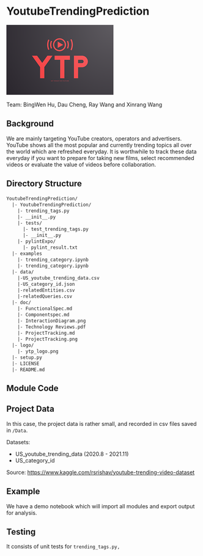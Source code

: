 # YoutubeTrendingPrediction

<img src="logo/ytp_logo.png?raw=true" alt="logo" title="Title"  />

Team: BingWen Hu, Dau Cheng, Ray Wang and Xinrang Wang



## Background

We are mainly targeting YouTube creators, operators and advertisers. YouTube shows all the most popular and currently trending topics all over the world which are refreshed everyday. It is worthwhile to track these data everyday if you want to prepare for taking new films, select recommended videos or evaluate the value of videos before collaboration.



## Directory Structure

```
YoutubeTrendingPrediction/
  |- YoutubeTrendingPrediction/
    |- trending_tags.py
    |- __init__.py
    |- tests/
      |- test_trending_tags.py
      |- __init__.py
    |- pylintExpo/
      |- pylint_result.txt
  |- examples
    |- trending_category.ipynb
    |- trending_category.ipynb
  |- data/
    |-US_youtube_trending_data.csv
    |-US_category_id.json
    |-relatedEntities.csv
    |-relatedQueries.csv
  |- doc/
    |- FunctionalSpec.md
    |- Componentspec.md
    |- InteractionDiagram.png
    |- Technology Reviews.pdf
    |- ProjectTracking.md
    |- ProjectTracking.png
  |- logo/
    |- ytp_logo.png
  |- setup.py
  |- LICENSE
  |- README.md
```



## Module Code





## Project Data

In this case, the project data is rather small, and recorded in csv files saved in `/Data`.

Datasets:

* US_youtube_trending_data (2020.8 - 2021.11)
* US_category_id

Source: https://www.kaggle.com/rsrishav/youtube-trending-video-dataset



## Example

We have a demo notebook which will import all modules and export output for analysis.



## Testing

It consists of unit tests for `trending_tags.py,`

